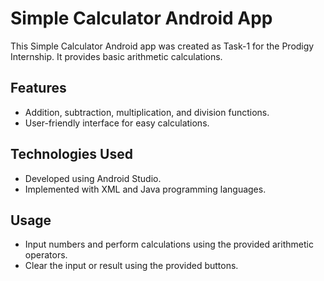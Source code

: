 # Simple Calculator Android App

This Simple Calculator Android app was created as Task-1 for the Prodigy Internship. 
It provides basic arithmetic calculations.

## Features

- Addition, subtraction, multiplication, and division functions.
- User-friendly interface for easy calculations.

## Technologies Used

- Developed using Android Studio.
- Implemented with XML and Java programming languages.


## Usage

- Input numbers and perform calculations using the provided arithmetic operators.
- Clear the input or result using the provided buttons.

